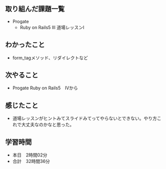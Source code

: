 ## 取り組んだ課題一覧
- Progate
  - Ruby on Rails5 Ⅲ 道場レッスンⅠ
## わかったこと
- form_tagメソッド、リダイレクトなど
## 次やること
- Progate Ruby on Rails5　Ⅳから
## 感じたこと
- 道場レッスンがヒントみてスライドみてってやらないとできない。やり方これで大丈夫なのかなと思った。
## 学習時間
- 本日　2時間02分
- 合計　32時間36分
